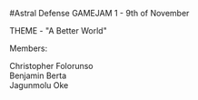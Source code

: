 #Astral Defense
GAMEJAM 1 - 9th of November

THEME - "A Better World"

Members:

Christopher Folorunso
<br>
Benjamin Berta
<br>
Jagunmolu Oke
